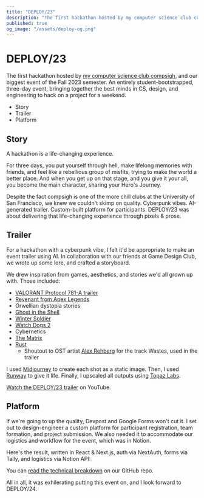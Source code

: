 ```yaml
---
title: "DEPLOY/23"
description: "The first hackathon hosted by my computer science club compsigh, and our biggest event of the Fall 2023 semester. An entirely student-bootstrapped, three-day event, bringing together the best minds in CS, design, and engineering to hack on a project for a weekend."
published: true
og_image: "/assets/deploy-og.png"
---
```


# DEPLOY/23

The first hackathon hosted by [my computer science club compsigh](/projects/compsigh), and our biggest event of the Fall 2023 semester. An entirely student-bootstrapped, three-day event, bringing together the best minds in CS, design, and engineering to hack on a project for a weekend.

<nav class="table-of-contents">
  <ul>
    <li>
      <Link href="#story">Story</Link>
    </li>
    <li>
      <Link href="#trailer">Trailer</Link>
    </li>
    <li>
      <Link href="#platform">Platform</Link>
    </li>
  </ul>
</nav>

<GalleryCard
  src="/assets/deploy-intro.gif"
/>

## Story

A hackathon is a life-changing experience.

For three days, you put yourself through hell, make lifelong memories with friends, and feel like a rebellious group of misfits, trying to make the world a better place. And when you get up on that stage, and you give it your all, you become the main character, sharing your Hero's Journey.

Despite the fact compsigh is one of the more chill clubs at the University of San Francisco, we knew we couldn't skimp on quality. Cyberpunk vibes. AI-generated trailer. Custom-built platform for participants. DEPLOY/23 was about delivering that life-changing experience through pixels & prose.

## Trailer

For a hackathon with a cyberpunk vibe, I felt it'd be appropriate to make an event trailer using AI. In collaboration with our friends at Game Design Club, we wrote up some lore, and crafted a storyboard.

<GalleryCard
  src="/assets/deploy-storyboard.jpg"
  alt="A picture of the DEPLOY/23 trailer storyboard, drawn out on a whiteboard"
/>

We drew inspiration from games, aesthetics, and stories we'd all grown up with. Those included:

- [VALORANT Protocol 781-A trailer](https://www.youtube.com/watch?v=h6i8lM3egvI)
- [Revenant from Apex Legends](https://www.youtube.com/watch?v=75szF5i41Bw)
- Orwellian dystopia stories
- [Ghost in the Shell](https://en.wikipedia.org/wiki/Ghost_in_the_Shell_(1995_film))
- [Winter Soldier](https://www.youtube.com/watch?v=2bWWBjKEiZA)
- [Watch Dogs 2](https://www.ubisoft.com/en-us/game/watch-dogs/watch-dogs-2)
- Cybernetics
- [The Matrix](https://en.wikipedia.org/wiki/The_Matrix)
- [Rust](https://rust.facepunch.com/)
  - Shoutout to OST artist [Alex Rehberg](https://alexrehberg.com/) for the track Wastes, used in the trailer

I used [Midjourney](https://midjourney.com) to create each shot as a static image. Then, I used [Runway](https://runwayml.com/) to give it life. Finally, I upscaled all outputs using [Topaz Labs](https://topazlabs.com).

[Watch the DEPLOY/23 trailer](https://www.youtube.com/watch?v=EepB7ZA1zNw) on YouTube.

## Platform

If we're going to up the quality, Devpost and Google Forms won't cut it. I set out to design-engineer a custom platform for participant registration, team formation, and project submission. We also needed it to accommodate our logistics and workflow for the event, which was in Notion.

Here's the result, written in React & Next.js, auth via NextAuth, forms via Tally, and logistics via Notion API:

<GalleryCard
  src="/assets/deploy-platform.gif"
  alt="A gif of the DEPLOY/23 landing page"
/>

<Spacer size={10} />

<GalleryCard
  src="/assets/deploy-platform-console.png"
  alt="A screenshot of the DEPLOY/23 Console, where participants can register, form their teams, and submit their projects"
/>

<Spacer size={10} />

<GalleryCard
  src="/assets/deploy-platform-submission.png"
  alt="A screenshot of the DEPLOY/23 project submission form"
/>

You can [read the technical breakdown](https://github.com/compsigh/deploy) on our GitHub repo.

All in all, it was exhilerating putting this event on, and I look forward to DEPLOY/24.

<GalleryCard
  src="/assets/deploy-presenters.jpeg"
  alt="A picture of the DEPLOY/23 presenters on stage"
/>
